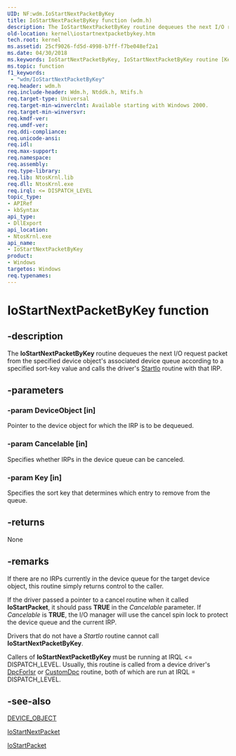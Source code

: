 ```yaml
---
UID: NF:wdm.IoStartNextPacketByKey
title: IoStartNextPacketByKey function (wdm.h)
description: The IoStartNextPacketByKey routine dequeues the next I/O request packet from the specified device object's associated device queue according to a specified sort-key value and calls the driver's StartIo routine with that IRP.
old-location: kernel\iostartnextpacketbykey.htm
tech.root: kernel
ms.assetid: 25cf9026-fd5d-4998-b7ff-f7be048ef2a1
ms.date: 04/30/2018
ms.keywords: IoStartNextPacketByKey, IoStartNextPacketByKey routine [Kernel-Mode Driver Architecture], k104_f2248acf-8071-43a6-b5f9-bc3bc178469b.xml, kernel.iostartnextpacketbykey, wdm/IoStartNextPacketByKey
ms.topic: function
f1_keywords:
 - "wdm/IoStartNextPacketByKey"
req.header: wdm.h
req.include-header: Wdm.h, Ntddk.h, Ntifs.h
req.target-type: Universal
req.target-min-winverclnt: Available starting with Windows 2000.
req.target-min-winversvr: 
req.kmdf-ver: 
req.umdf-ver: 
req.ddi-compliance: 
req.unicode-ansi: 
req.idl: 
req.max-support: 
req.namespace: 
req.assembly: 
req.type-library: 
req.lib: NtosKrnl.lib
req.dll: NtosKrnl.exe
req.irql: <= DISPATCH_LEVEL
topic_type:
- APIRef
- kbSyntax
api_type:
- DllExport
api_location:
- NtosKrnl.exe
api_name:
- IoStartNextPacketByKey
product:
- Windows
targetos: Windows
req.typenames: 
---
```


# IoStartNextPacketByKey function


## -description


The <b>IoStartNextPacketByKey</b> routine dequeues the next I/O request packet from the specified device object's associated device queue according to a specified sort-key value and calls the driver's <a href="https://docs.microsoft.com/windows-hardware/drivers/ddi/wdm/nc-wdm-driver_startio">StartIo</a> routine with that IRP.


## -parameters




### -param DeviceObject [in]

Pointer to the device object for which the IRP is to be dequeued.


### -param Cancelable [in]

Specifies whether IRPs in the device queue can be canceled.


### -param Key [in]

Specifies the sort key that determines which entry to remove from the queue.


## -returns



None




## -remarks



If there are no IRPs currently in the device queue for the target device object, this routine simply returns control to the caller.

If the driver passed a pointer to a cancel routine when it called <b>IoStartPacket</b>, it should pass <b>TRUE</b> in the <i>Cancelable</i> parameter. If <i>Cancelable</i>  is <b>TRUE</b>, the I/O manager will use the cancel spin lock to protect the device queue and the current IRP. 

Drivers that do not have a <i>StartIo</i> routine cannot call <b>IoStartNextPacketByKey</b>.

Callers of <b>IoStartNextPacketByKey</b> must be running at IRQL <= DISPATCH_LEVEL. Usually, this routine is called from a device driver's <a href="https://docs.microsoft.com/windows-hardware/drivers/ddi/wdm/nc-wdm-io_dpc_routine">DpcForIsr</a> or <a href="https://docs.microsoft.com/windows-hardware/drivers/ddi/wdm/nc-wdm-kdeferred_routine">CustomDpc</a> routine, both of which are run at IRQL = DISPATCH_LEVEL.




## -see-also




<a href="https://docs.microsoft.com/windows-hardware/drivers/ddi/wdm/ns-wdm-_device_object">DEVICE_OBJECT</a>



<a href="https://docs.microsoft.com/windows-hardware/drivers/ddi/ntifs/nf-ntifs-iostartnextpacket">IoStartNextPacket</a>



<a href="https://docs.microsoft.com/windows-hardware/drivers/ddi/ntifs/nf-ntifs-iostartpacket">IoStartPacket</a>
 

 

